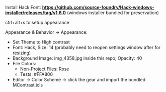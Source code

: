 Install Hack Font:
**https://github.com/source-foundry/Hack-windows-installer/releases/tag/v1.6.0**
(windows installer bundled for preservation)


ctrl+alt+s 
to setup appearance

Appearance & Behavior -> Appearance:
- Set Theme to High contrast
- Font: Hack, Size: 14 (probably need to reopen settings window after for resizing)
- Background Image: img_4358.jpg inside this repo; Opacity: 40
- File Colors: 
    - Non-Project Files: Rose
    - Tests: #FFA800
- Editor -> Color Scheme -> click the gear and import the bundled MContrast.icls